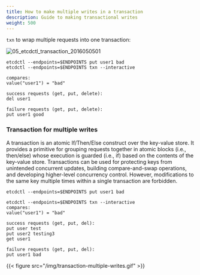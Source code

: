 ```yaml
---
title: How to make multiple writes in a transaction
description: Guide to making transactional writes
weight: 500
---
```


`txn` to wrap multiple requests into one transaction:

![05_etcdctl_transaction_2016050501](https://storage.googleapis.com/etcd/demo/05_etcdctl_transaction_2016050501.gif)

```shell
etcdctl --endpoints=$ENDPOINTS put user1 bad
etcdctl --endpoints=$ENDPOINTS txn --interactive

compares:
value("user1") = "bad"

success requests (get, put, delete):
del user1

failure requests (get, put, delete):
put user1 good
```

### Transaction for multiple writes

A transaction is an atomic If/Then/Else construct over the key-value store. It provides a primitive for grouping requests together in atomic blocks (i.e., then/else) whose execution is guarded (i.e., if) based on the contents of the key-value store. Transactions can be used for protecting keys from unintended concurrent updates, building compare-and-swap operations, and developing higher-level concurrency control. However, modifications to the same key multiple times within a single transaction are forbidden.

```shell
etcdctl --endpoints=$ENDPOINTS put user1 bad

etcdctl --endpoints=$ENDPOINTS txn --interactive
compares:
value("user1") = "bad"

success requests (get, put, del):
put user test
put user2 testing3
get user1

failure requests (get, put, del):
put user1 bad
```

{{< figure src="/img/transaction-multiple-writes.gif" >}}

